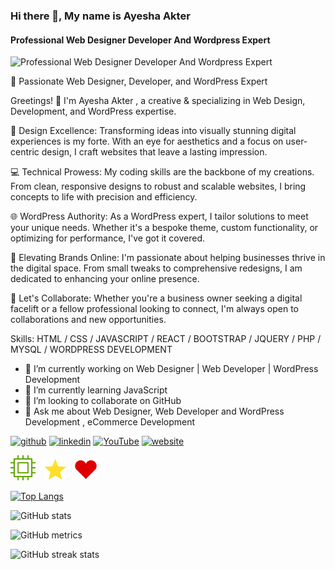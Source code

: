 ### Hi there 👋, My name is Ayesha Akter
#### Professional Web Designer Developer And Wordpress Expert
![Professional Web Designer Developer And Wordpress Expert](https://media.licdn.com/dms/image/D5616AQEz8sc0ysDFDA/profile-displaybackgroundimage-shrink_350_1400/0/1703610004955?e=1720656000&v=beta&t=0UX6Mpo7HIHCnzvom1RJsPD6H8eg6jw_B4EAvYllXM8)

🚀 Passionate Web Designer, Developer, and WordPress Expert

Greetings! 👋 I'm Ayesha Akter , a creative & specializing in Web Design, Development, and WordPress expertise.

🎨 Design Excellence:
Transforming ideas into visually stunning digital experiences is my forte. With an eye for aesthetics and a focus on user-centric design, I craft websites that leave a lasting impression.

💻 Technical Prowess:
My coding skills are the backbone of my creations. From clean, responsive designs to robust and scalable websites, I bring concepts to life with precision and efficiency.

🌐 WordPress Authority:
As a WordPress expert, I tailor solutions to meet your unique needs. Whether it's a bespoke theme, custom functionality, or optimizing for performance, I've got it covered.

🚀 Elevating Brands Online:
I'm passionate about helping businesses thrive in the digital space. From small tweaks to comprehensive redesigns, I am dedicated to enhancing your online presence.

💼 Let's Collaborate:
Whether you're a business owner seeking a digital facelift or a fellow professional looking to connect, I'm always open to collaborations and new opportunities.

Skills: HTML /  CSS  / JAVASCRIPT  /  REACT / BOOTSTRAP / JQUERY / PHP / MYSQL / WORDPRESS DEVELOPMENT

- 🔭 I’m currently working on Web Designer | Web Developer | WordPress Development 
- 🌱 I’m currently learning JavaScript 
- 👯 I’m looking to collaborate on GitHub  
- 💬 Ask me about Web Designer, Web Developer and WordPress Development , eCommerce Development 


[<img src='https://cdn.jsdelivr.net/npm/simple-icons@3.0.1/icons/github.svg' alt='github' height='40'>](https://github.com/https://github.com/devayesha)  [<img src='https://cdn.jsdelivr.net/npm/simple-icons@3.0.1/icons/linkedin.svg' alt='linkedin' height='40'>](https://www.linkedin.com/in/https://www.linkedin.com/in/ayesha-akter-068492261//)  [<img src='https://cdn.jsdelivr.net/npm/simple-icons@3.0.1/icons/youtube.svg' alt='YouTube' height='40'>](https://www.youtube.com/channel/https://www.youtube.com/@FreedomITInstitution)  [<img src='https://cdn.jsdelivr.net/npm/simple-icons@3.0.1/icons/icloud.svg' alt='website' height='40'>](https://freedomitinstitutions.com/)  

<a href='https://docs.github.com/en/developers'><img src='https://raw.githubusercontent.com/acervenky/animated-github-badges/master/assets/devbadge.gif' width='40' height='40'></a> <a href='https://stars.github.com/'><img src='https://raw.githubusercontent.com/acervenky/animated-github-badges/master/assets/starbadge.gif' width='35' height='35'></a> <a href='https://docs.github.com/en/github/supporting-the-open-source-community-with-github-sponsors'><img src='https://raw.githubusercontent.com/acervenky/animated-github-badges/master/assets/sponsorbadge.gif' width='35' height='35'></a> 

[![Top Langs](https://github-readme-stats.vercel.app/api/top-langs/?username=https://github.com/devayesha)](https://github.com/anuraghazra/github-readme-stats)

![GitHub stats](https://github-readme-stats.vercel.app/api?username=https://github.com/devayesha&show_icons=true)  

![GitHub metrics](https://metrics.lecoq.io/https://github.com/devayesha)  

![GitHub streak stats](https://streak-stats.demolab.com/?user=https://github.com/devayesha)  

